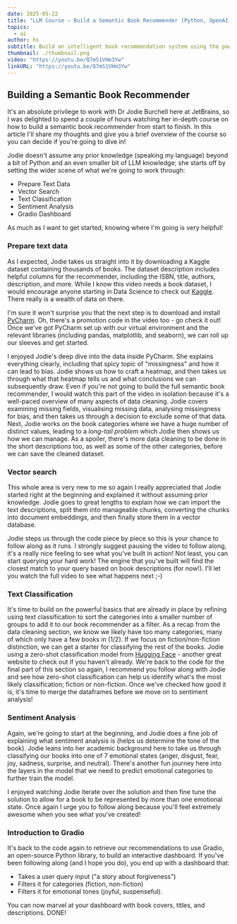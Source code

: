 ```yaml
---
date: 2025-05-22
title: "LLM Course – Build a Semantic Book Recommender (Python, OpenAI, LangChain, Gradio)"
topics:
  - ai
author: hs
subtitle: Build an intelligent book recommendation system using the power of large language models and Python.
thumbnail: ./thumbnail.png
video: "https://youtu.be/Q7mS1VHm3Yw"
linkURL: "https://youtu.be/Q7mS1VHm3Yw"
---
```


## Building a Semantic Book Recommender

It's an absolute privilege to work with Dr Jodie Burchell here at JetBrains, so I was delighted to spend a couple of hours watching her in-depth course on how to build a semantic book recommender from start to finish. In this article I'll share my thoughts and give you a brief overview of the course so you can decide if you're going to dive in!

Jodie doesn't assume any prior knowledge (speaking my language) beyond a bit of Python and an even smaller bit of LLM knowledge; she starts off by setting the wider scene of what we're going to work through:

- Prepare Text Data
- Vector Search
- Text Classification
- Sentiment Analysis
- Gradio Dashboard

As much as I want to get started, knowing where I'm going is very helpful!

### Prepare text data

As I expected, Jodie takes us straight into it by downloading a Kaggle dataset containing thousands of books. The dataset description includes helpful columns for the recommender, including the ISBN, title, authors, description, and more. While I know this video needs a book dataset, I would encourage anyone starting in Data Science to check out [Kaggle](https://www.kaggle.com/). There really is a wealth of data on there.

I'm sure it won't surprise you that the next step is to download and install [PyCharm](https://www.jetbrains.com/pycharm/download/). Oh, there's a promotion code in the video too - go check it out! Once we've got PyCharm set up with our virtual environment and the relevant libraries (including pandas, matplotlib, and seaborn), we can roll up our sleeves and get started.

I enjoyed Jodie's deep dive into the data inside PyCharm. She explains everything clearly, including that spicy topic of "missingness" and how it can lead to bias. Jodie shows us how to craft a heatmap, and then takes us through what that heatmap tells us and what conclusions we can subsequently draw. Even if you're not going to build the full semantic book recommender, I would watch this part of the video in isolation because it's a well-paced overview of many aspects of data cleaning. Jodie covers examining missing fields, visualising missing data, analysing missingness for bias, and then takes us through a decision to exclude some of that data. Next, Jodie works on the book categories where we have a huge number of distinct values, leading to a _long-tail problem_ which Jodie then shows us how we can manage. As a spoiler, there's more data cleaning to be done in the short descriptions too, as well as some of the other categories, before we can save the cleaned dataset.

### Vector search

This whole area is very new to me so again I really appreciated that Jodie started right at the beginning and explained it without assuming prior knowledge. Jodie goes to great lengths to explain how we can import the text descriptions, split them into manageable chunks, converting the chunks into document embeddings, and then finally store them in a vector database.

Jodie steps us through the code piece by piece so this is your chance to follow along as it runs. I strongly suggest pausing the video to follow along, it's a really nice feeling to see what you've built in action! Not least, you can start querying your hard work! The engine that you've built will find the closest match to your query based on book descriptions (for now!). I'll let you watch the full video to see what happens next ;-)

### Text Classification

It's time to build on the powerful basics that are already in place by refining using text classification to sort the categories into a smaller number of groups to add it to our book recommender as a filter. As a recap from the data cleaning section, we know we likely have too many categories, many of which only have a few books in (1/2). If we focus on fiction/non-fiction distinction, we can get a starter for classifying the rest of the books. Jodie using a zero-shot classification model from [Hugging Face](https://huggingface.co/) - another great website to check out if you haven't already. We're back to the code for the final part of this section so again, I recommend you follow along with Jodie and see how zero-shot classification can help us identify what's the most likely classification; fiction or non-fiction. Once we've checked how good it is, it's time to merge the dataframes before we move on to sentiment analysis!

### Sentiment Analysis

Again, we're going to start at the beginning, and Jodie does a fine job of explaining what sentiment analysis is (helps us determine the tone of the book). Jodie leans into her academic background here to take us through classifying our books into one of 7 emotional states (anger, disgust, fear, joy, sadness, surprise, and neutral). There's another fun journey here into the layers in the model that we need to predict emotional categories to further train the model.

I enjoyed watching Jodie iterate over the solution and then fine tune the solution to allow for a book to be represented by more than one emotional state. Once again I urge you to follow along because you'll feel extremely awesome when you see what you've created!

### Introduction to Gradio

It's back to the code again to retrieve our recommendations to use Gradio, an open-source Python library, to build an interactive dashboard. If you've been following along (and I hope you do), you end up with a dashboard that:

- Takes a user query input ("a story about forgiveness")
- Filters it for categories (fiction, non-fiction)
- Filters it for emotional tones (joyful, suspenseful).

You can now marvel at your dashboard with book covers, titles, and descriptions. DONE!
